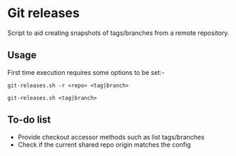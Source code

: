 Git releases
============

Script to aid creating snapshots of tags/branches from a remote repository.

Usage
-
First time execution requires some options to be set:-
```
git-releases.sh -r <repo> <tag|branch>
```

```
git-releases.sh <tag|branch>
```

To-do list
-
* Provide checkout accessor methods such as list tags/branches
* Check if the current shared repo origin matches the config
